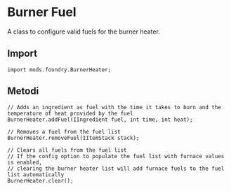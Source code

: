 # Burner Fuel

A class to configure valid fuels for the burner heater.

## Import
```zenscript
import mods.foundry.BurnerHeater;
```

## Metodi
```zenscript
// Adds an ingredient as fuel with the time it takes to burn and the temperature of heat provided by the fuel
BurnerHeater.addFuel(IIngredient fuel, int time, int heat);

// Removes a fuel from the fuel list
BurnerHeater.removeFuel(IItemStack stack);

// Clears all fuels from the fuel list
// If the config option to populate the fuel list with furnace values is enabled,
// clearing the burner heater list will add furnace fuels to the fuel list automatically
BurnerHeater.clear();
```
